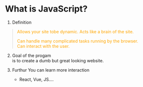 # What is JavaScript?
1. Definition
>
> <span style='color:orange'>
> Allows your site tobe dynamic. Acts like a brain of the site.  
> 
> Can handle many complicated tasks running by the browser.  
> Can interact with the user.
> </span>

2. Goal of the progam  
   is to create a dumb but great looking website.

3. Furthur
   You can learn more interaction
   - React, Vue, JS....

